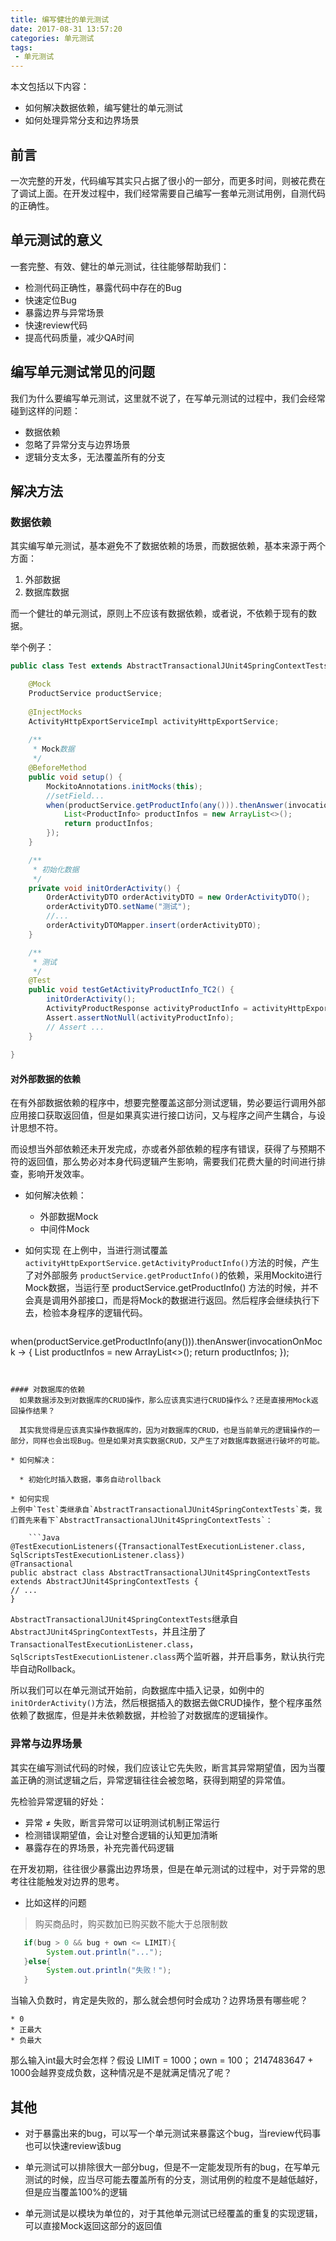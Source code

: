 ```yaml
---
title: 编写健壮的单元测试
date: 2017-08-31 13:57:20
categories: 单元测试
tags:
 - 单元测试 
---
```


本文包括以下内容：

* 如何解决数据依赖，编写健壮的单元测试
* 如何处理异常分支和边界场景

<!-- more -->

## 前言
一次完整的开发，代码编写其实只占据了很小的一部分，而更多时间，则被花费在了调试上面。在开发过程中，我们经常需要自己编写一套单元测试用例，自测代码的正确性。
## 单元测试的意义
一套完整、有效、健壮的单元测试，往往能够帮助我们：

* 检测代码正确性，暴露代码中存在的Bug
* 快速定位Bug
* 暴露边界与异常场景
* 快速review代码
* 提高代码质量，减少QA时间

## 编写单元测试常见的问题
我们为什么要编写单元测试，这里就不说了，在写单元测试的过程中，我们会经常碰到这样的问题：

* 数据依赖
* 忽略了异常分支与边界场景
* 逻辑分支太多，无法覆盖所有的分支

## 解决方法
### 数据依赖
其实编写单元测试，基本避免不了数据依赖的场景，而数据依赖，基本来源于两个方面：

1. 外部数据
2. 数据库数据


而一个健壮的单元测试，原则上不应该有数据依赖，或者说，不依赖于现有的数据。

举个例子：

```Java
public class Test extends AbstractTransactionalJUnit4SpringContextTests {

    @Mock
    ProductService productService;
    
    @InjectMocks
    ActivityHttpExportServiceImpl activityHttpExportService;
    
    /**
     * Mock数据
     */
    @BeforeMethod
    public void setup() {
        MockitoAnnotations.initMocks(this);
        //setField...
        when(productService.getProductInfo(any())).thenAnswer(invocationOnMock -> {
            List<ProductInfo> productInfos = new ArrayList<>();
            return productInfos;
        });
    }

    /**
     * 初始化数据
     */
    private void initOrderActivity() {
        OrderActivityDTO orderActivityDTO = new OrderActivityDTO();
        orderActivityDTO.setName("测试");
        //...
        orderActivityDTOMapper.insert(orderActivityDTO);
    }

    /**
     * 测试
     */
    @Test
    public void testGetActivityProductInfo_TC2() {
        initOrderActivity();
        ActivityProductResponse activityProductInfo = activityHttpExportService.getActivityProductInfo(activityId, 0,10);
        Assert.assertNotNull(activityProductInfo);
        // Assert ...
    }
    
}
```

#### 对外部数据的依赖
在有外部数据依赖的程序中，想要完整覆盖这部分测试逻辑，势必要运行调用外部应用接口获取返回值，但是如果真实进行接口访问，又与程序之间产生耦合，与设计思想不符。

而设想当外部依赖还未开发完成，亦或者外部依赖的程序有错误，获得了与预期不符的返回值，那么势必对本身代码逻辑产生影响，需要我们花费大量的时间进行排查，影响开发效率。

* 如何解决依赖：

    * 外部数据Mock
    * 中间件Mock

* 如何实现
在上例中，当进行测试覆盖`activityHttpExportService.getActivityProductInfo()`方法的时候，产生了对外部服务 `productService.getProductInfo()`的依赖，采用Mockito进行Mock数据，当运行至 productService.getProductInfo() 方法的时候，并不会真是调用外部接口，而是将Mock的数据进行返回。然后程序会继续执行下去，检验本身程序的逻辑代码。

    ```Java
when(productService.getProductInfo(any())).thenAnswer(invocationOnMock -> {
            List<ProductInfo> productInfos = new ArrayList<>();
            return productInfos;
        });
```


#### 对数据库的依赖
  如果数据涉及到对数据库的CRUD操作，那么应该真实进行CRUD操作么？还是直接用Mock返回操作结果？
  
  其实我觉得是应该真实操作数据库的，因为对数据库的CRUD，也是当前单元的逻辑操作的一部分，同样也会出现Bug。但是如果对真实数据CRUD，又产生了对数据库数据进行破坏的可能。
  
* 如何解决：
  
  * 初始化时插入数据，事务自动rollback

* 如何实现
上例中`Test`类继承自`AbstractTransactionalJUnit4SpringContextTests`类，我们首先来看下`AbstractTransactionalJUnit4SpringContextTests`：

    ```Java
@TestExecutionListeners({TransactionalTestExecutionListener.class, SqlScriptsTestExecutionListener.class})
@Transactional
public abstract class AbstractTransactionalJUnit4SpringContextTests extends AbstractJUnit4SpringContextTests {
// ...
}
```
`AbstractTransactionalJUnit4SpringContextTests`继承自 `AbstractJUnit4SpringContextTests`，并且注册了`TransactionalTestExecutionListener.class`，`SqlScriptsTestExecutionListener.class`两个监听器，并开启事务，默认执行完毕自动Rollback。

所以我们可以在单元测试开始前，向数据库中插入记录，如例中的`initOrderActivity()`方法，然后根据插入的数据去做CRUD操作，整个程序虽然依赖了数据库，但是并未依赖数据，并检验了对数据库的逻辑操作。

### 异常与边界场景
其实在编写测试代码的时候，我们应该让它先失败，断言其异常期望值，因为当覆盖正确的测试逻辑之后，异常逻辑往往会被忽略，获得到期望的异常值。

先检验异常逻辑的好处：

* 异常 ≠ 失败，断言异常可以证明测试机制正常运行
* 检测错误期望值，会让对整合逻辑的认知更加清晰
* 暴露存在的界场景，补充完善代码逻辑

在开发初期，往往很少暴露出边界场景，但是在单元测试的过程中，对于异常的思考往往能触发对边界的思考。

* 比如这样的问题
 
 > 购买商品时，购买数加已购买数不能大于总限制数
 
 ``` Java
    if(bug > 0 && bug + own <= LIMIT){   
         System.out.println("...");   
    }else{   
         System.out.println("失败！");   
    }   
```
当输入负数时，肯定是失败的，那么就会想何时会成功？边界场景有哪些呢？

    * 0
    * 正最大
    * 负最大
    
那么输入int最大时会怎样？假设 LIMIT = 1000；own = 100；
2147483647 + 1000会越界变成负数，这种情况是不是就满足情况了呢？

## 其他
* 对于暴露出来的bug，可以写一个单元测试来暴露这个bug，当review代码事也可以快速review该bug

* 单元测试可以排除很大一部分bug，但是不一定能发现所有的bug，在写单元测试的时候，应当尽可能去覆盖所有的分支，测试用例的粒度不是越低越好，但是应当覆盖100%的逻辑

* 单元测试是以模块为单位的，对于其他单元测试已经覆盖的重复的实现逻辑，可以直接Mock返回这部分的返回值



